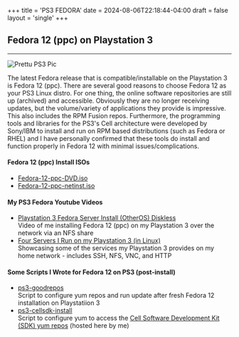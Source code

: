 +++
title = 'PS3 FEDORA'
date = 2024-08-06T22:18:44-04:00
draft = false
layout = 'single'
+++

## Fedora 12 (ppc) on Playstation 3

---

![Prettu PS3 Pic](/pics/ps3-good-angle-320.jpg)

The latest Fedora release that is compatible/installable on the Playstation 3 is Fedora 12 (ppc). There are several good reasons to choose Fedora 12 as your PS3 Linux distro. For one thing, the online software repositories are still up (archived) and accessible. Obviously they are no longer receiving updates, but the volume/variety of applications they provide is impressive. This also includes the RPM Fusion repos. Furthermore, the programming tools and libraries for the PS3's Cell architecture were developed by Sony/IBM to install and run on RPM based distributions (such as Fedora or RHEL) and I have personally confirmed that these tools do install and function properly in Fedora 12 with minimal issues/complications.

#### Fedora 12 (ppc) Install ISOs

* [Fedora-12-ppc-DVD.iso](/ps3-filez/Fedora-12-ppc-DVD.iso)
* [Fedora-12-ppc-netinst.iso](/ps3-filez/Fedora-12-ppc-netinst.iso)

#### My PS3 Fedora Youtube Videos

* [Playstation 3 Fedora Server Install (OtherOS) Diskless](https://youtu.be/D9LcyRV84LI)  
Video of me installing Fedora 12 (ppc) on my Playstation 3 over the network via an NFS share  
* [Four Servers I Run on my Playstation 3 (in Linux)](https://youtu.be/CveuUwIIcGQ)  
Showcasing some of the services my Playstation 3 provides on my home network - includes SSH, NFS, VNC, and HTTP

#### Some Scripts I Wrote for Fedora 12 on PS3 (post-install)

* [ps3-goodrepos](http://www.ps3linux.net/ps3-filez/ps3-goodrepos.tar.bz2)  
Script to configure yum repos and run update after fresh Fedora 12 installation on Playstatiion 3  
* [ps3-cellsdk-install](http://www.ps3linux.net/ps3-filez/ps3-cellsdk-install.tar.bz2)  
Script to configure yum to access the [Cell Software Development Kit (SDK) yum repos](http://www.ps3linux.net/cellsdk-repos) (hosted here by me)

